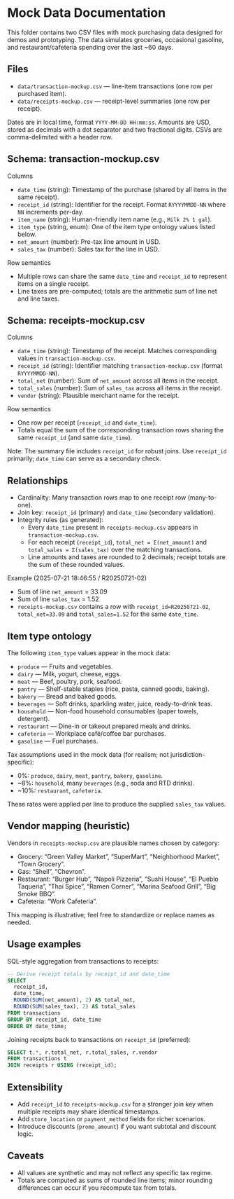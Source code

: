 # Mock Data Documentation

This folder contains two CSV files with mock purchasing data designed for demos and prototyping. The data simulates groceries, occasional gasoline, and restaurant/cafeteria spending over the last ~60 days.

## Files

- `data/transaction-mockup.csv` — line-item transactions (one row per purchased item).
- `data/receipts-mockup.csv` — receipt-level summaries (one row per receipt).

Dates are in local time, format `YYYY-MM-DD HH:mm:ss`. Amounts are USD, stored as decimals with a dot separator and two fractional digits. CSVs are comma-delimited with a header row.

## Schema: transaction-mockup.csv

Columns

- `date_time` (string): Timestamp of the purchase (shared by all items in the same receipt).
- `receipt_id` (string): Identifier for the receipt. Format `RYYYYMMDD-NN` where `NN` increments per-day.
- `item_name` (string): Human-friendly item name (e.g., `Milk 2% 1 gal`).
- `item_type` (string, enum): One of the item type ontology values listed below.
- `net_amount` (number): Pre-tax line amount in USD.
- `sales_tax` (number): Sales tax for the line in USD.

Row semantics

- Multiple rows can share the same `date_time` and `receipt_id` to represent items on a single receipt.
- Line taxes are pre-computed; totals are the arithmetic sum of line net and line taxes.

## Schema: receipts-mockup.csv

Columns

- `date_time` (string): Timestamp of the receipt. Matches corresponding values in `transaction-mockup.csv`.
- `receipt_id` (string): Identifier matching `transaction-mockup.csv` (format `RYYYYMMDD-NN`).
- `total_net` (number): Sum of `net_amount` across all items in the receipt.
- `total_sales` (number): Sum of `sales_tax` across all items in the receipt.
- `vendor` (string): Plausible merchant name for the receipt.

Row semantics

- One row per receipt (`receipt_id` and `date_time`).
- Totals equal the sum of the corresponding transaction rows sharing the same `receipt_id` (and same `date_time`).

Note: The summary file includes `receipt_id` for robust joins. Use `receipt_id` primarily; `date_time` can serve as a secondary check.

## Relationships

- Cardinality: Many transaction rows map to one receipt row (many-to-one).
- Join key: `receipt_id` (primary) and `date_time` (secondary validation).
- Integrity rules (as generated):
  - Every `date_time` present in `receipts-mockup.csv` appears in `transaction-mockup.csv`.
  - For each receipt (`receipt_id`), `total_net = Σ(net_amount)` and `total_sales = Σ(sales_tax)` over the matching transactions.
  - Line amounts and taxes are rounded to 2 decimals; receipt totals are the sum of these rounded values.

Example (2025-07-21 18:46:55 / R20250721-02)

- Sum of line `net_amount` = 33.09
- Sum of line `sales_tax` = 1.52
- `receipts-mockup.csv` contains a row with `receipt_id=R20250721-02`, `total_net=33.09` and `total_sales=1.52` for the same `date_time`.

## Item type ontology

The following `item_type` values appear in the mock data:

- `produce` — Fruits and vegetables.
- `dairy` — Milk, yogurt, cheese, eggs.
- `meat` — Beef, poultry, pork, seafood.
- `pantry` — Shelf-stable staples (rice, pasta, canned goods, baking).
- `bakery` — Bread and baked goods.
- `beverages` — Soft drinks, sparkling water, juice, ready-to-drink teas.
- `household` — Non-food household consumables (paper towels, detergent).
- `restaurant` — Dine-in or takeout prepared meals and drinks.
- `cafeteria` — Workplace café/coffee bar purchases.
- `gasoline` — Fuel purchases.

Tax assumptions used in the mock data (for realism; not jurisdiction-specific):

- 0%: `produce`, `dairy`, `meat`, `pantry`, `bakery`, `gasoline`.
- ~8%: `household`, many `beverages` (e.g., soda and RTD drinks).
- ~10%: `restaurant`, `cafeteria`.

These rates were applied per line to produce the supplied `sales_tax` values.

## Vendor mapping (heuristic)

Vendors in `receipts-mockup.csv` are plausible names chosen by category:

- Grocery: “Green Valley Market”, “SuperMart”, “Neighborhood Market”, “Town Grocery”.
- Gas: “Shell”, “Chevron”.
- Restaurant: “Burger Hub”, “Napoli Pizzeria”, “Sushi House”, “El Pueblo Taqueria”, “Thai Spice”, “Ramen Corner”, “Marina Seafood Grill”, “Big Smoke BBQ”.
- Cafeteria: “Work Cafeteria”.

This mapping is illustrative; feel free to standardize or replace names as needed.

## Usage examples

SQL-style aggregation from transactions to receipts:

```sql
-- Derive receipt totals by receipt_id and date_time
SELECT
  receipt_id,
  date_time,
  ROUND(SUM(net_amount), 2) AS total_net,
  ROUND(SUM(sales_tax), 2) AS total_sales
FROM transactions
GROUP BY receipt_id, date_time
ORDER BY date_time;
```

Joining receipts back to transactions on `receipt_id` (preferred):

```sql
SELECT t.*, r.total_net, r.total_sales, r.vendor
FROM transactions t
JOIN receipts r USING (receipt_id);
```

## Extensibility

- Add `receipt_id` to `receipts-mockup.csv` for a stronger join key when multiple receipts may share identical timestamps.
- Add `store_location` or `payment_method` fields for richer scenarios.
- Introduce discounts (`promo_amount`) if you want subtotal and discount logic.

## Caveats

- All values are synthetic and may not reflect any specific tax regime.
- Totals are computed as sums of rounded line items; minor rounding differences can occur if you recompute tax from totals.
